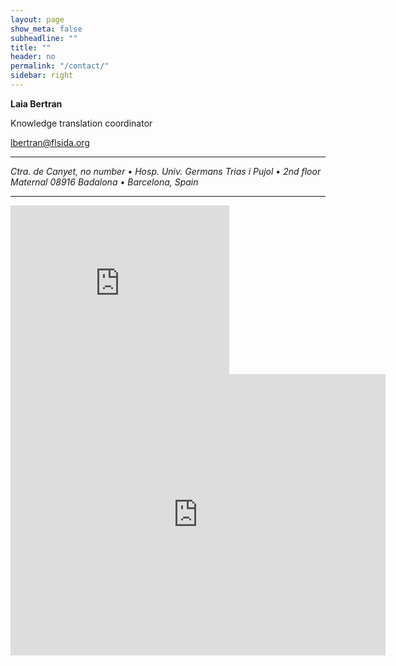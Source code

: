 ```yaml
---
layout: page
show_meta: false
subheadline: ""
title: ""
header: no
permalink: "/contact/"
sidebar: right
---
```


**Laia Bertran**

Knowledge translation coordinator

[lbertran@flsida.org](mailto:lbertran@flsida.org)

---

*Ctra. de Canyet, no number • Hosp. Univ. Germans Trias i Pujol • 2nd floor Maternal
08916 Badalona • Barcelona, Spain*

---

<iframe class="show-for-small-only b30" style="align: center" src="https://www.google.com/maps/embed?pb=!1m18!1m12!1m3!1d7109.316139026329!2d2.231514706069201!3d41.480448420337304!2m3!1f0!2f0!3f0!3m2!1i1024!2i768!4f13.1!3m3!1m2!1s0x12a4bbec93c6cf4f%3A0x2affc51501536db5!2sHospital%20Germans%20Trias%20i%20Pujol!5e0!3m2!1sen!2ses!4v1610305949038!5m2!1sen!2ses" width="350" height="270" frameborder="0" style="border:0;" allowfullscreen="" aria-hidden="false" tabindex="0"></iframe>

<iframe class="show-for-medium-up" style="align: center" src="https://www.google.com/maps/embed?pb=!1m18!1m12!1m3!1d7109.316139026329!2d2.231514706069201!3d41.480448420337304!2m3!1f0!2f0!3f0!3m2!1i1024!2i768!4f13.1!3m3!1m2!1s0x12a4bbec93c6cf4f%3A0x2affc51501536db5!2sHospital%20Germans%20Trias%20i%20Pujol!5e0!3m2!1sen!2ses!4v1610305949038!5m2!1sen!2ses" width="600" height="450" frameborder="0" style="border:0;" allowfullscreen="" aria-hidden="false" tabindex="0"></iframe>
